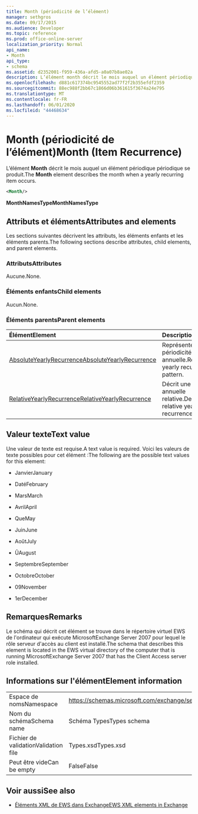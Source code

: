 ```yaml
---
title: Month (périodicité de l’élément)
manager: sethgros
ms.date: 09/17/2015
ms.audience: Developer
ms.topic: reference
ms.prod: office-online-server
localization_priority: Normal
api_name:
- Month
api_type:
- schema
ms.assetid: d2352001-f959-436a-afd5-a0a07b8ae02a
description: L’élément month décrit le mois auquel un élément périodique périodique se produit.
ms.openlocfilehash: d881c617374bc9545552ad77f2f2b355efdf2359
ms.sourcegitcommit: 88ec988f2bb67c1866d06b361615f3674a24e795
ms.translationtype: MT
ms.contentlocale: fr-FR
ms.lasthandoff: 06/01/2020
ms.locfileid: "44468634"
---
```

# <a name="month-item-recurrence"></a><span data-ttu-id="9378b-103">Month (périodicité de l’élément)</span><span class="sxs-lookup"><span data-stu-id="9378b-103">Month (Item Recurrence)</span></span>

<span data-ttu-id="9378b-104">L’élément **Month** décrit le mois auquel un élément périodique périodique se produit.</span><span class="sxs-lookup"><span data-stu-id="9378b-104">The **Month** element describes the month when a yearly recurring item occurs.</span></span> 
  
```xml
<Month/>
```

 <span data-ttu-id="9378b-105">**MonthNamesType**</span><span class="sxs-lookup"><span data-stu-id="9378b-105">**MonthNamesType**</span></span>
## <a name="attributes-and-elements"></a><span data-ttu-id="9378b-106">Attributs et éléments</span><span class="sxs-lookup"><span data-stu-id="9378b-106">Attributes and elements</span></span>

<span data-ttu-id="9378b-107">Les sections suivantes décrivent les attributs, les éléments enfants et les éléments parents.</span><span class="sxs-lookup"><span data-stu-id="9378b-107">The following sections describe attributes, child elements, and parent elements.</span></span>
  
### <a name="attributes"></a><span data-ttu-id="9378b-108">Attributs</span><span class="sxs-lookup"><span data-stu-id="9378b-108">Attributes</span></span>

<span data-ttu-id="9378b-109">Aucune.</span><span class="sxs-lookup"><span data-stu-id="9378b-109">None.</span></span>
  
### <a name="child-elements"></a><span data-ttu-id="9378b-110">Éléments enfants</span><span class="sxs-lookup"><span data-stu-id="9378b-110">Child elements</span></span>

<span data-ttu-id="9378b-111">Aucun.</span><span class="sxs-lookup"><span data-stu-id="9378b-111">None.</span></span>
  
### <a name="parent-elements"></a><span data-ttu-id="9378b-112">Éléments parents</span><span class="sxs-lookup"><span data-stu-id="9378b-112">Parent elements</span></span>

|<span data-ttu-id="9378b-113">**Élément**</span><span class="sxs-lookup"><span data-stu-id="9378b-113">**Element**</span></span>|<span data-ttu-id="9378b-114">**Description**</span><span class="sxs-lookup"><span data-stu-id="9378b-114">**Description**</span></span>|
|:-----|:-----|
|[<span data-ttu-id="9378b-115">AbsoluteYearlyRecurrence</span><span class="sxs-lookup"><span data-stu-id="9378b-115">AbsoluteYearlyRecurrence</span></span>](absoluteyearlyrecurrence.md) <br/> |<span data-ttu-id="9378b-116">Représente une périodicité annuelle.</span><span class="sxs-lookup"><span data-stu-id="9378b-116">Represents a yearly recurrence pattern.</span></span>  <br/> |
|[<span data-ttu-id="9378b-117">RelativeYearlyRecurrence</span><span class="sxs-lookup"><span data-stu-id="9378b-117">RelativeYearlyRecurrence</span></span>](relativeyearlyrecurrence.md) <br/> |<span data-ttu-id="9378b-118">Décrit une périodicité annuelle relative.</span><span class="sxs-lookup"><span data-stu-id="9378b-118">Describes a relative yearly recurrence pattern.</span></span>  <br/> |
   
## <a name="text-value"></a><span data-ttu-id="9378b-119">Valeur texte</span><span class="sxs-lookup"><span data-stu-id="9378b-119">Text value</span></span>

<span data-ttu-id="9378b-120">Une valeur de texte est requise.</span><span class="sxs-lookup"><span data-stu-id="9378b-120">A text value is required.</span></span> <span data-ttu-id="9378b-121">Voici les valeurs de texte possibles pour cet élément :</span><span class="sxs-lookup"><span data-stu-id="9378b-121">The following are the possible text values for this element:</span></span>
  
- <span data-ttu-id="9378b-122">Janvier</span><span class="sxs-lookup"><span data-stu-id="9378b-122">January</span></span>
    
- <span data-ttu-id="9378b-123">Daté</span><span class="sxs-lookup"><span data-stu-id="9378b-123">February</span></span>
    
- <span data-ttu-id="9378b-124">Mars</span><span class="sxs-lookup"><span data-stu-id="9378b-124">March</span></span>
    
- <span data-ttu-id="9378b-125">Avril</span><span class="sxs-lookup"><span data-stu-id="9378b-125">April</span></span>
    
- <span data-ttu-id="9378b-126">Que</span><span class="sxs-lookup"><span data-stu-id="9378b-126">May</span></span>
    
- <span data-ttu-id="9378b-127">Juin</span><span class="sxs-lookup"><span data-stu-id="9378b-127">June</span></span>
    
- <span data-ttu-id="9378b-128">Août</span><span class="sxs-lookup"><span data-stu-id="9378b-128">July</span></span>
    
- <span data-ttu-id="9378b-129">Û</span><span class="sxs-lookup"><span data-stu-id="9378b-129">August</span></span>
    
- <span data-ttu-id="9378b-130">Septembre</span><span class="sxs-lookup"><span data-stu-id="9378b-130">September</span></span>
    
- <span data-ttu-id="9378b-131">Octobre</span><span class="sxs-lookup"><span data-stu-id="9378b-131">October</span></span>
    
- <span data-ttu-id="9378b-132">09</span><span class="sxs-lookup"><span data-stu-id="9378b-132">November</span></span>
    
- <span data-ttu-id="9378b-133">1er</span><span class="sxs-lookup"><span data-stu-id="9378b-133">December</span></span>
    
## <a name="remarks"></a><span data-ttu-id="9378b-134">Remarques</span><span class="sxs-lookup"><span data-stu-id="9378b-134">Remarks</span></span>

<span data-ttu-id="9378b-135">Le schéma qui décrit cet élément se trouve dans le répertoire virtuel EWS de l'ordinateur qui exécute MicrosoftExchange Server 2007 pour lequel le rôle serveur d'accès au client est installé.</span><span class="sxs-lookup"><span data-stu-id="9378b-135">The schema that describes this element is located in the EWS virtual directory of the computer that is running MicrosoftExchange Server 2007 that has the Client Access server role installed.</span></span>
  
## <a name="element-information"></a><span data-ttu-id="9378b-136">Informations sur l'élément</span><span class="sxs-lookup"><span data-stu-id="9378b-136">Element information</span></span>

|||
|:-----|:-----|
|<span data-ttu-id="9378b-137">Espace de noms</span><span class="sxs-lookup"><span data-stu-id="9378b-137">Namespace</span></span>  <br/> |https://schemas.microsoft.com/exchange/services/2006/types  <br/> |
|<span data-ttu-id="9378b-138">Nom du schéma</span><span class="sxs-lookup"><span data-stu-id="9378b-138">Schema name</span></span>  <br/> |<span data-ttu-id="9378b-139">Schéma Types</span><span class="sxs-lookup"><span data-stu-id="9378b-139">Types schema</span></span>  <br/> |
|<span data-ttu-id="9378b-140">Fichier de validation</span><span class="sxs-lookup"><span data-stu-id="9378b-140">Validation file</span></span>  <br/> |<span data-ttu-id="9378b-141">Types.xsd</span><span class="sxs-lookup"><span data-stu-id="9378b-141">Types.xsd</span></span>  <br/> |
|<span data-ttu-id="9378b-142">Peut être vide</span><span class="sxs-lookup"><span data-stu-id="9378b-142">Can be empty</span></span>  <br/> |<span data-ttu-id="9378b-143">False</span><span class="sxs-lookup"><span data-stu-id="9378b-143">False</span></span>  <br/> |
   
## <a name="see-also"></a><span data-ttu-id="9378b-144">Voir aussi</span><span class="sxs-lookup"><span data-stu-id="9378b-144">See also</span></span>



- [<span data-ttu-id="9378b-145">Éléments XML de EWS dans Exchange</span><span class="sxs-lookup"><span data-stu-id="9378b-145">EWS XML elements in Exchange</span></span>](ews-xml-elements-in-exchange.md)


